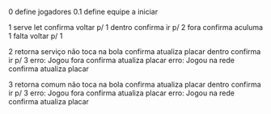 0 define jogadores
0.1 define equipe a iniciar

1 serve
    let
        confirma
        voltar p/ 1 
    dentro
        confirma
        ir p/ 2
    fora
        confirma
        aculuma 1 falta
        voltar p/ 1

2 retorna serviço
    não toca na bola
        confirma
        atualiza placar
    dentro
        confirma
        ir p/ 3
    erro: Jogou fora
        confirma
        atualiza placar
    erro: Jogou na rede
        confirma
        atualiza placar


3 retorna comum
    não toca na bola
        confirma
        atualiza placar
    dentro
        confirma
        ir p/ 3
    erro: Jogou fora
        confirma
        atualiza placar
    erro: Jogou na rede
        confirma
        atualiza placar
